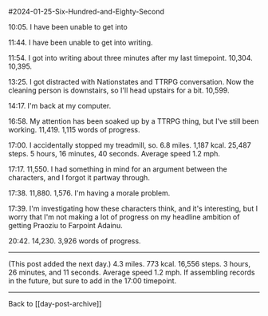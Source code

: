 #2024-01-25-Six-Hundred-and-Eighty-Second

10:05.  I have been unable to get into 

11:44.  I have been unable to get into writing.

11:54.  I got into writing about three minutes after my last timepoint.  10,304.  10,395.

13:25.  I got distracted with Nationstates and TTRPG conversation.  Now the cleaning person is downstairs, so I'll head upstairs for a bit.  10,599.

14:17.  I'm back at my computer.

16:58.  My attention has been soaked up by a TTRPG thing, but I've still been working.  11,419.  1,115 words of progress.

17:00.  I accidentally stopped my treadmill, so.  6.8 miles.  1,187 kcal.  25,487 steps.  5 hours, 16 minutes, 40 seconds.  Average speed 1.2 mph.

17:17.  11,550.  I had something in mind for an argument between the characters, and I forgot it partway through.

17:38.  11,880.  1,576.  I'm having a morale problem.

17:39.  I'm investigating how these characters think, and it's interesting, but I worry that I'm not making a lot of progress on my headline ambition of getting Praoziu to Farpoint Adainu.

20:42.  14,230.  3,926 words of progress.

---
(This post added the next day.)  4.3 miles.  773 kcal.  16,556 steps.  3 hours, 26 minutes, and 11 seconds.  Average speed 1.2 mph.  If assembling records in the future, but sure to add in the 17:00 timepoint.

---
Back to [[day-post-archive]]